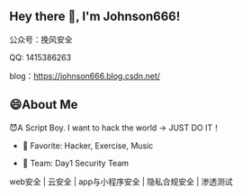 ## Hey there 👋, I'm Johnson666!

公众号：挽风安全

QQ: 1415386263

blog：https://johnson666.blog.csdn.net/

## 😄About Me
😈A Script Boy. I want to hack the world -> JUST DO IT！

- 💖 Favorite: Hacker, Exercise, Music

- 💎 Team: Day1 Security Team

web安全 | 云安全 | app与小程序安全 | 隐私合规安全 | 渗透测试

<!--
**Johnson666666/Johnson666666** is a ✨ _special_ ✨ repository because its `README.md` (this file) appears on your GitHub profile.

Here are some ideas to get you started:

- 🔭 I’m currently working on ...
- 🌱 I’m currently learning ...
- 👯 I’m looking to collaborate on ...
- 🤔 I’m looking for help with ...
- 💬 Ask me about ...
- 📫 How to reach me: ...
- 😄 Pronouns: ...
- ⚡ Fun fact: ...
-->
